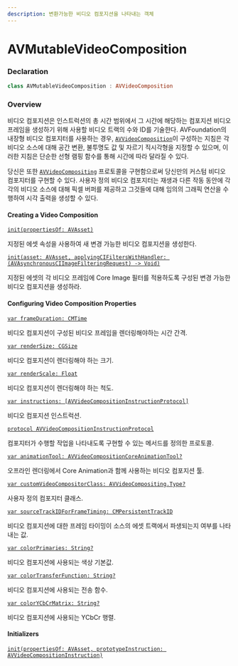 ```yaml
---
description: 변환가능한 비디오 컴포지션을 나타내는 객체
---
```


# AVMutableVideoComposition

### Declaration

```swift
class AVMutableVideoComposition : AVVideoComposition
```

### Overview

비디오 컴포지션은 인스트럭션의 총 시간 범위에서 그 시간에 해당하는 컴포지션 비디오 프레임을 생성하기 위해 사용할 비디오 트랙의 수와 ID를 기술한다. AVFoundation의 내장형 비디오 컴포지터를 사용하는 경우, [`AVVideoComposition`](https://developer.apple.com/documentation/avfoundation/avvideocomposition)이 구성하는 지침은 각 비디오 소스에 대해 공간 변환, 불투명도 값 및 자르기 직시각형을 지정할 수 있으며, 이러한 지침은 단순한 선형 램핑 함수를 통해 시간에 따라 달라질 수 있다.

당신은 또한 [`AVVideoCompositing`](https://developer.apple.com/documentation/avfoundation/avvideocompositing) 프로토콜을 구현함으로써 당신만의 커스텀 비디오 컴포지터를 구현할 수 있다. 사용자 정의 비디오 컴포지터는 재생과 다른 작동 동안에 각각의 비디오 소스에 대해 픽셀 버퍼를 제공하고 그것들에 대해 임의의 그래픽 연산을 수행하여 시각 출력을 생성할 수 있다.

#### Creating a Video Composition

[`init(propertiesOf: AVAsset)`](https://developer.apple.com/documentation/avfoundation/avmutablevideocomposition/1388430-init)

지정된 에셋 속성을 사용하여 새 변경 가능한 비디오 컴포지션을 생성한다.

[`init(asset: AVAsset, applyingCIFiltersWithHandler: (AVAsynchronousCIImageFilteringRequest) -> Void)`](https://developer.apple.com/documentation/avfoundation/avmutablevideocomposition/1387006-init)

지정된 에셋의 각 비디오 프레임에 Core Image 필터를 적용하도록 구성된 변경 가능한 비디오 컴포지션을 생성하라.

#### Configuring Video Composition Properties

[`var frameDuration: CMTime`](https://developer.apple.com/documentation/avfoundation/avmutablevideocomposition/1390059-frameduration)

비디오 컴포지션이 구성된 비디오 프레임을 렌더링해야하는 시간 간격.

[`var renderSize: CGSize`](https://developer.apple.com/documentation/avfoundation/avmutablevideocomposition/1386365-rendersize)

비디오 컴포지션이 렌더링해야 하는 크기.

[`var renderScale: Float`](https://developer.apple.com/documentation/avfoundation/avmutablevideocomposition/1615787-renderscale)

비디오 컴포지션이 렌더링해야 하는 척도.

[`var instructions: [AVVideoCompositionInstructionProtocol]`](https://developer.apple.com/documentation/avfoundation/avmutablevideocomposition/1385815-instructions)

비디오 컴포지션 인스트럭션.

[`protocol AVVideoCompositionInstructionProtocol`](https://developer.apple.com/documentation/avfoundation/avvideocompositioninstructionprotocol)

컴포지터가 수행할 작업을 나타내도록 구현할 수 있는 메서드를 정의한 프로토콜.

[`var animationTool: AVVideoCompositionCoreAnimationTool?`](https://developer.apple.com/documentation/avfoundation/avmutablevideocomposition/1390395-animationtool)

오프라인 렌더링에서 Core Animation과 함께 사용하는 비디오 컴포지션 툴.

[`var customVideoCompositorClass: AVVideoCompositing.Type?`](https://developer.apple.com/documentation/avfoundation/avmutablevideocomposition/1390649-customvideocompositorclass)

사용자 정의 컴포지터 클래스.

[`var sourceTrackIDForFrameTiming: CMPersistentTrackID`](https://developer.apple.com/documentation/avfoundation/avmutablevideocomposition/2873799-sourcetrackidforframetiming)

비디오 컴포지션에 대한 프레임 타이밍이 소스의 에셋 트랙에서 파생되는지 여부를 나타내는 값.

[`var colorPrimaries: String?`](https://developer.apple.com/documentation/avfoundation/avmutablevideocomposition/1643234-colorprimaries)

비디오 컴포지션에 사용되는 색상 기본값.

[`var colorTransferFunction: String?`](https://developer.apple.com/documentation/avfoundation/avmutablevideocomposition/1643237-colortransferfunction)

비디오 컴포지션에 사용되는 전송 함수.

[`var colorYCbCrMatrix: String?`](https://developer.apple.com/documentation/avfoundation/avmutablevideocomposition/1643231-colorycbcrmatrix)

비디오 컴포지션에 사용되는 YCbCr 행렬.

#### Initializers

[`init(propertiesOf: AVAsset, prototypeInstruction: AVVideoCompositionInstruction)`](https://developer.apple.com/documentation/avfoundation/avmutablevideocomposition/3200159-init)





